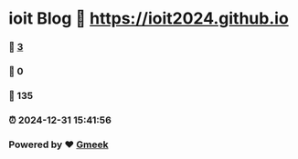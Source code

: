 # ioit Blog :link: https://ioit2024.github.io 
### :page_facing_up: [3](https://ioit2024.github.io/tag.html) 
### :speech_balloon: 0 
### :hibiscus: 135 
### :alarm_clock: 2024-12-31 15:41:56 
### Powered by :heart: [Gmeek](https://github.com/Meekdai/Gmeek)
